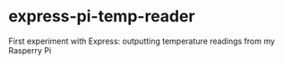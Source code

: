 express-pi-temp-reader
======================

First experiment with Express: outputting temperature readings from my Rasperry Pi
